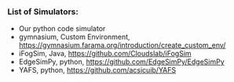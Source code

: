 <!-- 
1404-06-31
Mohammad Kadkhodaei Elyaderani
-->

### List of Simulators:
- Our python code simulator
- gymnasium, Custom Environment, https://gymnasium.farama.org/introduction/create_custom_env/
- iFogSim, Java, https://github.com/Cloudslab/iFogSim
- EdgeSimPy, python, https://github.com/EdgeSimPy/EdgeSimPy
- YAFS, python, https://github.com/acsicuib/YAFS
